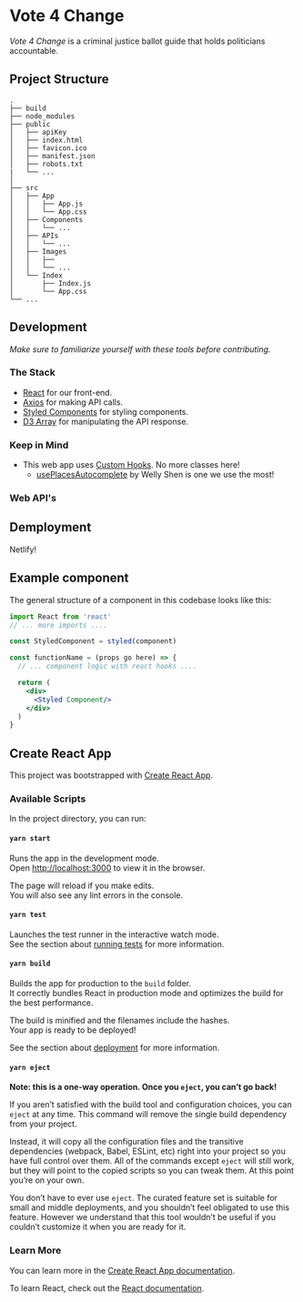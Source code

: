 # Vote 4 Change
_Vote 4 Change_ is a criminal justice ballot guide that holds politicians accountable.

## Project Structure

```
.
├── build
├── node_modules                        
├── public    
│   ├── apiKey
│   ├── index.html
│   ├── favicon.ico
│   ├── manifest.json
│   ├── robots.txt
|   └── ...
│   
├── src               
│   ├── App
│   │   ├── App.js  
│   │   └── App.css
│   ├── Components     
│   │   └── ...
│   ├── APIs        
│   │   └── ...
│   ├── Images
│   │   ├──       
│   │   └── ...
│   └── Index
│       ├── Index.js   
│       └── App.css    
└── ...
```

## Development

_Make sure to familiarize yourself with these tools before contributing._


### The Stack

- [React](https://reactjs.org/) for our front-end.
- [Axios](https://github.com/axios/axios) for making API calls.
- [Styled Components](https://styled-components.com/) for styling components.
- [D3 Array](https://github.com/d3/d3-array) for manipulating the API response.

### Keep in Mind

- This web app uses [Custom Hooks](https://reactjs.org/docs/hooks-custom.html). No more classes here!
  - [usePlacesAutocomplete](https://github.com/wellyshen/use-places-autocomplete) by Welly Shen is one we use the most!

### Web API's
<!-- TODO: add api instructions -->


## Demployment
<!-- TODO: add deployment instructions -->


Netlify!

## Example component

The general structure of a component in this codebase looks like this:

```jsx
import React from 'react'
// ... more imports ....

const StyledComponent = styled(component)

const functionName = (props go here) => {
  // ... component logic with react hooks ....

  return (
    <div>
      <Styled Component/>
    </div>
  )
}
```

## Create React App

This project was bootstrapped with [Create React App](https://github.com/facebook/create-react-app).

### Available Scripts

In the project directory, you can run:

#### `yarn start`

Runs the app in the development mode.<br />
Open [http://localhost:3000](http://localhost:3000) to view it in the browser.

The page will reload if you make edits.<br />
You will also see any lint errors in the console.

#### `yarn test`

Launches the test runner in the interactive watch mode.<br />
See the section about [running tests](https://facebook.github.io/create-react-app/docs/running-tests) for more information.

#### `yarn build`

Builds the app for production to the `build` folder.<br />
It correctly bundles React in production mode and optimizes the build for the best performance.

The build is minified and the filenames include the hashes.<br />
Your app is ready to be deployed!

See the section about [deployment](https://facebook.github.io/create-react-app/docs/deployment) for more information.

#### `yarn eject`

**Note: this is a one-way operation. Once you `eject`, you can’t go back!**

If you aren’t satisfied with the build tool and configuration choices, you can `eject` at any time. This command will remove the single build dependency from your project.

Instead, it will copy all the configuration files and the transitive dependencies (webpack, Babel, ESLint, etc) right into your project so you have full control over them. All of the commands except `eject` will still work, but they will point to the copied scripts so you can tweak them. At this point you’re on your own.

You don’t have to ever use `eject`. The curated feature set is suitable for small and middle deployments, and you shouldn’t feel obligated to use this feature. However we understand that this tool wouldn’t be useful if you couldn’t customize it when you are ready for it.

### Learn More

You can learn more in the [Create React App documentation](https://facebook.github.io/create-react-app/docs/getting-started).

To learn React, check out the [React documentation](https://reactjs.org/).

